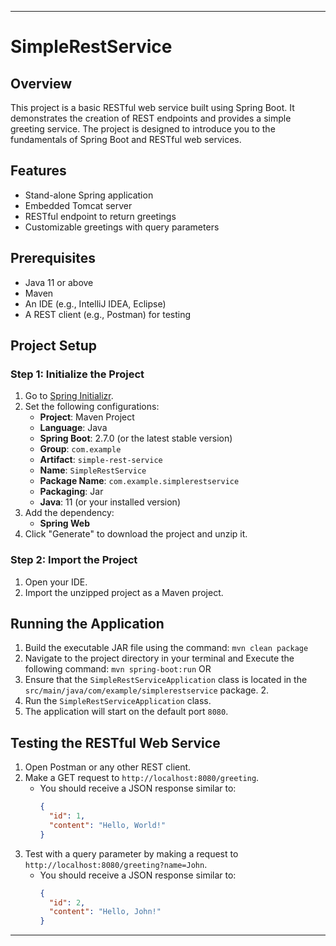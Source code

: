 
---
# SimpleRestService

## Overview

This project is a basic RESTful web service built using Spring Boot. It demonstrates the creation of REST endpoints and provides a simple greeting service. The project is designed to introduce you to the fundamentals of Spring Boot and RESTful web services.

## Features

- Stand-alone Spring application
- Embedded Tomcat server
- RESTful endpoint to return greetings
- Customizable greetings with query parameters

## Prerequisites

- Java 11 or above
- Maven
- An IDE (e.g., IntelliJ IDEA, Eclipse)
- A REST client (e.g., Postman) for testing

## Project Setup

### Step 1: Initialize the Project

1. Go to [Spring Initializr](https://start.spring.io/).
2. Set the following configurations:
    - **Project**: Maven Project
    - **Language**: Java
    - **Spring Boot**: 2.7.0 (or the latest stable version)
    - **Group**: `com.example`
    - **Artifact**: `simple-rest-service`
    - **Name**: `SimpleRestService`
    - **Package Name**: `com.example.simplerestservice`
    - **Packaging**: Jar
    - **Java**: 11 (or your installed version)
3. Add the dependency:
    - **Spring Web**
4. Click "Generate" to download the project and unzip it.

### Step 2: Import the Project

1. Open your IDE.
2. Import the unzipped project as a Maven project.

## Running the Application

1. Build the executable JAR file using the command: ```mvn clean package```
2. Navigate to the project directory in your terminal and Execute the following command: ```mvn spring-boot:run```
OR
1. Ensure that the `SimpleRestServiceApplication` class is located in the `src/main/java/com/example/simplerestservice` package. 2.
2. Run the `SimpleRestServiceApplication` class.
3. The application will start on the default port `8080`.

## Testing the RESTful Web Service

1. Open Postman or any other REST client.
2. Make a GET request to `http://localhost:8080/greeting`.
    - You should receive a JSON response similar to:
      ```json
      {
        "id": 1,
        "content": "Hello, World!"
      }
      ```
3. Test with a query parameter by making a request to `http://localhost:8080/greeting?name=John`.
    - You should receive a JSON response similar to:
      ```json
      {
        "id": 2,
        "content": "Hello, John!"
      }
      ```

---
